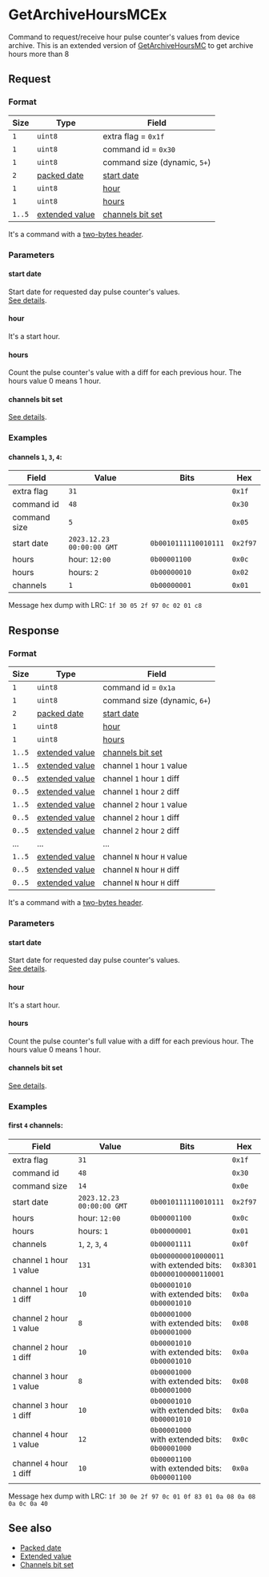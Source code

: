 # GetArchiveHoursMCEx

Command to request/receive hour pulse counter's values from device archive. This is an extended version of [GetArchiveHoursMC](./GetArchiveHoursMC.md) to get archive hours more than 8


## Request

### Format

| Size   | Type                                         | Field                                            |
| ------ | -------------------------------------------- | ------------------------------------------------ |
| `1`    | `uint8`                                      | extra flag = `0x1f`                              |
| `1`    | `uint8`                                      | command id = `0x30`                              |
| `1`    | `uint8`                                      | command size (dynamic, `5+`)                     |
| `2`    | [packed date](../types.md#packed-date)       | [start date](#start-date)                        |
| `1`    | `uint8`                                      | [hour](#hour)                                    |
| `1`    | `uint8`                                      | [hours](#hours)                                  |
| `1..5` | [extended value](../types.md#extended-value) | [channels bit set](../types.md#channels-bit-set) |

It's a command with a [two-bytes header](../message.md#command-with-a-two-bytes-header).

### Parameters

#### **start date**

Start date for requested day pulse counter's values.
<br/>
[See details](../types.md#packed-date).

#### **hour**

It's a start hour.

#### **hours**

Count the pulse counter's value with a diff for each previous hour. The hours value 0 means 1 hour.

#### **channels bit set**

[See details](../types.md#channels-bit-set).

### Examples

#### channels `1`, `3`, `4`:

| Field        | Value                     | Bits                 | Hex      |
| ------------ | ------------------------- | -------------------- | -------- |
| extra flag   | `31`                      |                      | `0x1f`   |
| command id   | `48`                      |                      | `0x30`   |
| command size | `5`                       |                      | `0x05`   |
| start date   | `2023.12.23 00:00:00 GMT` | `0b0010111110010111` | `0x2f97` |
| hours        | hour: `12:00`             | `0b00001100`         | `0x0c`   |
| hours        | hours: `2`                | `0b00000010`         | `0x02`   |
| channels     | `1`                       | `0b00000001`         | `0x01`   |

Message hex dump with LRC: `1f 30 05 2f 97 0c 02 01 c8`


## Response

### Format

| Size   | Type                                         | Field                                            |
| ------ | -------------------------------------------- | ------------------------------------------------ |
| `1`    | `uint8`                                      | command id = `0x1a`                              |
| `1`    | `uint8`                                      | command size (dynamic, `6+`)                     |
| `2`    | [packed date](../types.md#packed-date)       | [start date](#start-date)                        |
| `1`    | `uint8`                                      | [hour](#hour)                                    |
| `1`    | `uint8`                                      | [hours](#hours)                                  |
| `1..5` | [extended value](../types.md#extended-value) | [channels bit set](../types.md#channels-bit-set) |
| `1..5` | [extended value](../types.md#extended-value) | channel `1` hour `1` value                       |
| `0..5` | [extended value](../types.md#extended-value) | channel `1` hour `1` diff                        |
| `0..5` | [extended value](../types.md#extended-value) | channel `1` hour `2` diff                        |
| `1..5` | [extended value](../types.md#extended-value) | channel `2` hour `1` value                       |
| `0..5` | [extended value](../types.md#extended-value) | channel `2` hour `1` diff                        |
| `0..5` | [extended value](../types.md#extended-value) | channel `2` hour `2` diff                        |
| ...    | ...                                          | ...                                              |
| `1..5` | [extended value](../types.md#extended-value) | channel `N` hour `H` value                       |
| `0..5` | [extended value](../types.md#extended-value) | channel `N` hour `H` diff                        |
| `0..5` | [extended value](../types.md#extended-value) | channel `N` hour `H` diff                        |

It's a command with a [two-bytes header](../message.md#command-with-a-two-bytes-header).

### Parameters

#### **start date**

Start date for requested day pulse counter's values.
<br/>
[See details](../types.md#packed-date).

#### **hour**

It's a start hour.

#### **hours**

Count the pulse counter's full value with a diff for each previous hour. The hours value 0 means 1 hour.

#### **channels bit set**

[See details](../types.md#channels-bit-set).

### Examples

#### first `4` channels:

| Field                      | Value                     | Bits                                                                      | Hex      |
| -------------------------- | ------------------------- | ------------------------------------------------------------------------- | -------- |
| extra flag                 | `31`                      |                                                                           | `0x1f`   |
| command id                 | `48`                      |                                                                           | `0x30`   |
| command size               | `14`                      |                                                                           | `0x0e`   |
| start date                 | `2023.12.23 00:00:00 GMT` | `0b0010111110010111`                                                      | `0x2f97` |
| hours                      | hour: `12:00`             | `0b00001100`                                                              | `0x0c`   |
| hours                      | hours: `1`                | `0b00000001`                                                              | `0x01`   |
| channels                   | `1`, `2`, `3`, `4`        | `0b00001111`                                                              | `0x0f`   |
| channel `1` hour `1` value | `131`                     | `0b0000000010000011` <br/> with extended bits: <br/> `0b0000100000110001` | `0x8301` |
| channel `1` hour `1` diff  | `10`                      | `0b00001010` <br/> with extended bits: <br/> `0b00001010`                 | `0x0a`   |
| channel `2` hour `1` value | `8`                       | `0b00001000` <br/> with extended bits: <br/> `0b00001000`                 | `0x08`   |
| channel `2` hour `1` diff  | `10`                      | `0b00001010` <br/> with extended bits: <br/> `0b00001010`                 | `0x0a`   |
| channel `3` hour `1` value | `8`                       | `0b00001000` <br/> with extended bits: <br/> `0b00001000`                 | `0x08`   |
| channel `3` hour `1` diff  | `10`                      | `0b00001010` <br/> with extended bits: <br/> `0b00001010`                 | `0x0a`   |
| channel `4` hour `1` value | `12`                      | `0b00001000` <br/> with extended bits: <br/> `0b00001000`                 | `0x0c`   |
| channel `4` hour `1` diff  | `10`                      | `0b00001100` <br/> with extended bits: <br/> `0b00001100`                 | `0x0a`   |

Message hex dump with LRC: `1f 30 0e 2f 97 0c 01 0f 83 01 0a 08 0a 08 0a 0c 0a 40`


## See also

* [Packed date](../types.md#packed-date)
* [Extended value](../types.md#extended-value)
* [Channels bit set](../types.md#channels-bit-set)
